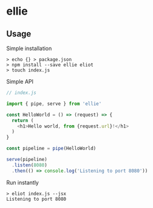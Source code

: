 # ellie

## Usage

Simple installation

```shell
> echo {} > package.json
> npm install --save ellie eliot
> touch index.js
```

Simple API

```javascript
// index.js

import { pipe, serve } from 'ellie'

const HelloWorld = () => (request) => {
  return (
    <h1>Hello world, from {request.url}!</h1>
  )
}

const pipeline = pipe(HelloWorld)

serve(pipeline)
  .listen(8080)
  .then(() => console.log('Listening to port 8080'))
```

Run instantly

```shell
> eliot index.js --jsx
Listening to port 8080
```
